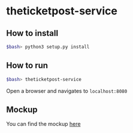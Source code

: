 # theticketpost-service

## How to install
```bash
$bash> python3 setup.py install
```

## How to run
```bash
$bash> theticketpost-service
```
Open a browser and navigates to `localhost:8080`


## Mockup
You can find the mockup [here](https://mydraft.cc/c9t85hh6j4edn171387g)
